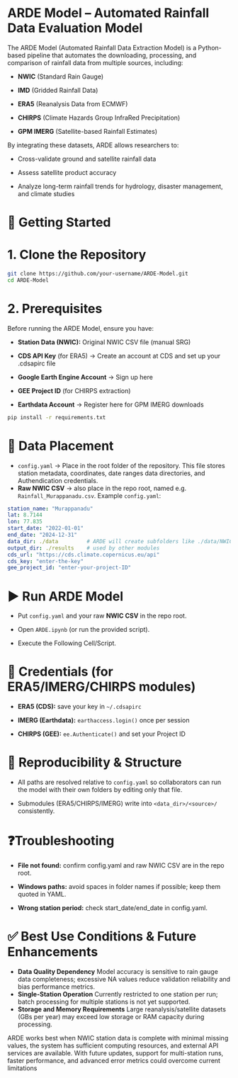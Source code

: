 # ARDE Model – Automated Rainfall Data Evaluation Model
The ARDE Model (Automated Rainfall Data Extraction Model) is a Python-based pipeline that automates the downloading, processing, and comparison of rainfall data from multiple sources, including:

- **NWIC** (Standard Rain Gauge)

- **IMD** (Gridded Rainfall Data)

- **ERA5** (Reanalysis Data from ECMWF)

- **CHIRPS** (Climate Hazards Group InfraRed Precipitation)

- **GPM IMERG** (Satellite-based Rainfall Estimates)

By integrating these datasets, ARDE allows researchers to:

- Cross-validate ground and satellite rainfall data

- Assess satellite product accuracy

- Analyze long-term rainfall trends for hydrology, disaster management, and climate studies

# 📌 Getting Started
# 1. Clone the Repository

```bash
git clone https://github.com/your-username/ARDE-Model.git
cd ARDE-Model
```
# 2. Prerequisites
Before running the ARDE Model, ensure you have:

- **Station Data (NWIC):** Original NWIC CSV file (manual SRG)

- **CDS API Key** (for ERA5) → Create an account at CDS and set up your .cdsapirc file

- **Google Earth Engine Account** → Sign up here

- **GEE Project ID** (for CHIRPS extraction)

- **Earthdata Account** → Register here for GPM IMERG downloads

```bash
pip install -r requirements.txt
```
# 📂 Data Placement
- `config.yaml` → Place in the root folder of the repository.
This file stores station metadata, coordinates, date ranges data directories, and Authendication credentials.
- **Raw NWIC CSV** → also place in the repo root, named e.g. `Rainfall_Murappanadu.csv`.
Example `config.yaml`:
```yaml
station_name: "Murappanadu"
lat: 8.7144
lon: 77.835
start_date: "2022-01-01"
end_date: "2024-12-31"
data_dir: ./data         # ARDE will create subfolders like ./data/NWIC
output_dir: ./results    # used by other modules
cds_url: "https://cds.climate.copernicus.eu/api"
cds_key: "enter-the-key"
gee_project_id: "enter-your-project-ID"

```

# ▶️ Run ARDE Model
- Put `config.yaml` and your raw **NWIC CSV** in the repo root.

- Open `ARDE.ipynb` (or run the provided script).

- Execute the Following Cell/Script.


# 🔐 Credentials (for ERA5/IMERG/CHIRPS modules)
- **ERA5 (CDS):** save your key in `~/.cdsapirc`

- **IMERG (Earthdata):** `earthaccess.login()` once per session

- **CHIRPS (GEE):** `ee.Authenticate()` and set your Project ID

# 🧪 Reproducibility & Structure
- All paths are resolved relative to `config.yaml` so collaborators can run the model with their own folders by editing only that file.

- Submodules (ERA5/CHIRPS/IMERG) write into `<data_dir>/<source>/` consistently.


# ❓Troubleshooting
- **File not found:** confirm config.yaml and raw NWIC CSV are in the repo root.

- **Windows paths:** avoid spaces in folder names if possible; keep them quoted in YAML.

- **Wrong station period:** check start_date/end_date in config.yaml.

# ✅ Best Use Conditions & Future Enhancements
- **Data Quality Dependency**
Model accuracy is sensitive to rain gauge data completeness; excessive NA values reduce validation reliability and bias performance metrics.
- **Single-Station Operation**
Currently restricted to one station per run; batch processing for multiple stations is not yet supported.
- **Storage and Memory Requirements**
Large reanalysis/satellite datasets (GBs per year) may exceed low storage or RAM capacity during processing.

ARDE works best when NWIC station data is complete with minimal missing values, the system has sufficient computing resources, and external API services are available. With future updates, support for multi-station runs, faster performance, and advanced error metrics could overcome current limitations
